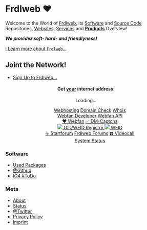 # Frdlweb ❤️
 
Welcome to the World of [Frdlweb](https://frdl.de), its [Software](https://webfan.de/install/) and [Source Code](https://github.com/frdl) Repositories, [Websites](https://webfan.de/index.html), [Services](#services) and **[Products](https://domainundhomepagespeicher.de/)** Overview! 

***We providez soft- hard- and friendlyness!*** 

[ℹ️ Learn more about `Frdlweb`...](/about/)

## Joint the Network!
* [Sign Up to Frdlweb...](https://frdl.de/)


<a name="services"></a>
<div style="text-align:center;"> 
 <h4>
    Get <u>your</u> internet address:
 </h4>
  <frdlweb-domain-check-whois ng-cloak></frdlweb-domain-check-whois><span frdl-if-js-remove="500">Loading...</span>
</div>


<div  webfan-unsplash-keywords="hosting,internet,homepage,web,festival,unicorn,science,coding" style="text-align:center;">
 
<ul style="list-style:none;text-align:center;">
    <li>
        <a href="https://domainundhomepagespeicher.de/" class="btn btn-info">Webhosting</a> <a href="https://frdlweb.de/dns/domain-check" class="btn btn-info">Domain Check</a> <a href="https://frdlweb.de/api/rdap/whois" class="btn btn-info">Whois</a>
    </li>
    <li>       <a href="https://api.webfan.de/apps/developer/" class="btn btn-info">Webfan Developer</a> <a href="https://api.webfan.de/apps/" class="btn btn-info">Webfan API</a>
    </li>
   <li>
    <a href="https://webfan.de" class="btn btn-info" title="Webfan">❤️ Webfan</a>
      <a href="https://dm-captcha-sas.weid.info/test-post.php" class="btn btn-info" title="Captcha Service">✅ DM-Captcha</a>
   </li> 
    <li>  
        <a href="https://registry.frdl.de" class="btn btn-info">
         <img src="https://registry.frdl.de/plugins/viathinksoft/objectTypes/oid/img/root_icon16.png" style="border:none;" />
         OID/WEID Registry
        </a> 
     <a href="https://weid.info" class="btn btn-info">
         <img src="https://weid.info/favicon.ico" style="border:none;" />
         WEID
        </a>
    </li>
    <li>
        <a href="https://startforum.de" class="btn btn-info" title="Startforum social networks">☕ Startforum</a> <a href="https://startforum.de/s/frdlweb-org/" class="btn btn-info">Frdlweb Forums</a>
     <a href="https://smoke.tel/#videocall" class="btn btn-info" title="Videocall">☎️ Videocall</a>
    </li>
 <li>
   <a href="https://status.frdl.de" class="btn btn-info" title="System Status">System Status</a>
 </li>
</ul>
</div>


### Software
+ [Used Packages](https://webfan.de/install/)
+ [@Github](https://github.com/frdl)
+ [IO4 #ToDo](https://frdl.de/search?q=io4)  

### Meta
+ [About](/about/)
+ [Status](https://status.frdl.de)
+ [@Twitter](https://twitter.com/TillWehowski)
+ [Privacy Policy](https://registry.frdl.de/datenschutzerklaerung.html)
+ [Imprint](imprint.html)











